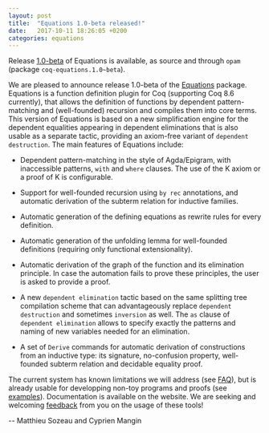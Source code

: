 ```yaml
---
layout: post
title:  "Equations 1.0-beta released!"
date:   2017-10-11 18:26:05 +0200
categories: equations
---
```


Release [1.0-beta][release] of Equations is available, as source and
through `opam` (package `coq-equations.1.0~beta`).

  We are pleased to announce release 1.0-beta of the [Equations][www]
package. Equations is a function definition plugin for Coq (supporting
Coq 8.6 currently), that allows the definition of functions by
dependent pattern-matching and (well-founded) recursion and compiles
them into core terms. This version of Equations is based on a new
simplification engine for the dependent equalities appearing in dependent
eliminations that is also usable as a separate tactic, providing an
axiom-free variant of `dependent destruction`.  The main features of
Equations include:

  - Dependent pattern-matching in the style of Agda/Epigram, with
    inaccessible patterns, `with` and `where` clauses.  The use of the K
    axiom or a proof of K is configurable.

  - Support for well-founded recursion using `by rec` annotations, and
    automatic derivation of the subterm relation for inductive families.
  
  - Automatic generation of the defining equations as rewrite rules for
    every definition.
  
  - Automatic generation of the unfolding lemma for well-founded
    definitions (requiring only functional extensionality).
  
  - Automatic derivation of the graph of the function and its
    elimination principle.  In case the automation fails to prove these
    principles, the user is asked to provide a proof.
  
  - A new `dependent elimination` tactic based on the same splitting
    tree compilation scheme that can advantageously replace `dependent
    destruction` and sometimes `inversion` as well. The `as` clause of
    `dependent elimination` allows to specify exactly the patterns and
    naming of new variables needed for an elimination.
  
  - A set of `Derive` commands for automatic derivation of constructions
    from an inductive type: its signature, no-confusion property,
    well-founded subterm relation and decidable equality proof.

The current system has known limitations we will address (see
[FAQ][faq]), but is already usable for developping non-toy programs and
proofs (see [examples][examples]). Documentation is available on the website.
We are seeking and welcoming [feedback][issues] from you on the
usage of these tools!

[release]: https://github.com/mattam82/Coq-Equations/releases/tag/v1.0-beta
[www]: http://mattam82.github.io/Coq-Equations
[faq]: http://mattam82.github.io/Coq-Equations/FAQ
[examples]: http://mattam82.github.io/Coq-Equations/examples
[issues]: http://github.com/mattam82/Coq-Equations/issues

-- Matthieu Sozeau and Cyprien Mangin
